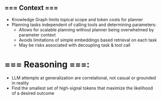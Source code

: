 ## === Context ===
- Knowledge Graph limits topical scope and token costs for planner
- Planning tasks independent of calling tools and determining parameters:
  - Allows for scalable planning without planner being overwhelmed by parameter context
  - Avoids limitations of simple embeddings based retrieval on each task
  - May be risks associated with decoupling task & tool call

# === Reasoning ===:
- LLM attempts at generalization are correlational, not casual or grounded in reality
- Find the smallest set of high-signal tokens that maximize the likelihood of a desired outcome